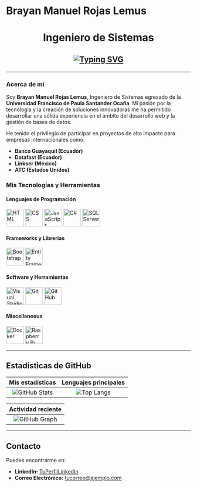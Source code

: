 # Brayan Manuel Rojas Lemus

<h1 align="center">
  Ingeniero de Sistemas
</h1>

<h2 align="center">

[![Typing SVG](https://readme-typing-svg.herokuapp.com?duration=3000&center=true&width=600&lines=Bienvenido+a+mi+perfil+de+GitHub!;Soy+Brayan+Manuel+Rojas+Lemus;Ingeniero+de+Sistemas+y+Desarrollador+Web)](https://git.io/typing-svg)

---

### Acerca de mí

Soy **Brayan Manuel Rojas Lemus**, Ingeniero de Sistemas egresado de la **Universidad Francisco de Paula Santander Ocaña**. Mi pasión por la tecnología y la creación de soluciones innovadoras me ha permitido desarrollar una sólida experiencia en el ámbito del desarrollo web y la gestión de bases de datos.

He tenido el privilegio de participar en proyectos de alto impacto para empresas internacionales como:

- **Banco Guayaquil (Ecuador)**
- **Datafast (Ecuador)**
- **Linkser (México)**
- **ATC (Estados Unidos)**

### Mis Tecnologías y Herramientas

#### Lenguajes de Programación

<p align="left">
  <img src="https://raw.githubusercontent.com/rahulbanerjee26/githubAboutMeGenerator/main/icons/html.svg" width="48" alt="HTML"/>
  <img src="https://raw.githubusercontent.com/rahulbanerjee26/githubAboutMeGenerator/main/icons/css.svg" width="48" alt="CSS"/>
  <img src="https://img.icons8.com/color/48/000000/javascript.png" width="48" alt="JavaScript"/>
  <img src="https://img.icons8.com/ios-filled/50/000000/c-sharp-logo.png" width="48" alt="C#"/>
  <img src="https://img.icons8.com/color/48/000000/sql.png" width="48" alt="SQL Server"/>
</p>

#### Frameworks y Librerías

<p align="left">
  <img src="https://img.icons8.com/color/48/000000/bootstrap.png" width="48" alt="Bootstrap"/>
  <img src="https://img.icons8.com/ios-filled/48/000000/entity-framework.png" width="48" alt="Entity Framework"/>
</p>

#### Software y Herramientas

<p align="left">
  <img src="https://img.icons8.com/color/48/000000/visual-studio.png" width="48" alt="Visual Studio"/>
  <img src="https://img.icons8.com/ios-filled/48/000000/git.png" width="48" alt="Git"/>
  <img src="https://img.icons8.com/ios-glyphs/48/000000/github.png" width="48" alt="GitHub"/>
</p>

#### Miscellaneous

<p align="left">
  <img src="https://img.icons8.com/color/48/000000/docker.png" width="48" alt="Docker"/>
  <img src="https://img.icons8.com/color/48/000000/raspberry-pi.png" width="48" alt="Raspberry Pi"/>
</p>

---

## Estadísticas de GitHub

| Mis estadísticas | Lenguajes principales |
|:-----------------:|:---------------------:|
| ![GitHub Stats](https://github-readme-stats.vercel.app/api?username=null3000&show_icons=true&theme=algolia) | ![Top Langs](https://github-readme-stats.vercel.app/api/top-langs/?username=null3000&layout=compact&theme=algolia) |

| Actividad reciente |
|:------------------:|
| ![GitHub Graph](https://activity-graph.herokuapp.com/graph?username=null3000&theme=react-dark&hide_border=true&area=true) |

---

## Contacto

Puedes encontrarme en:

- **LinkedIn:** [TuPerfilLinkedIn](https://linkedin.com/in/tuperfil)
- **Correo Electrónico:** [tucorreo@ejemplo.com](mailto:tucorreo@ejemplo.com)
